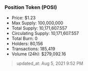 
  ### Position Token (POSI)
  - Price: $1.23
  - Max Supply: 100,000,000
  - Total Supply: 10,171,607.557
  - Circulating Supply: 10,171,607.557
  - Total Burn: 0
  - Holders: 80,156
  - Transactions: 185,419
  - Volume (24h): $279,092.16

  > updated_at: Aug 5, 2021 9:52 PM
